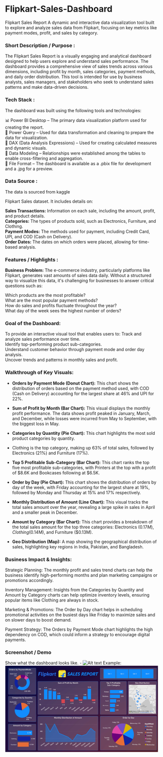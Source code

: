 # Flipkart-Sales-Dashboard

Flipkart Sales Report
A dynamic and interactive data visualization tool built to explore and analyze sales data from Flipkart, focusing on key metrics like payment modes, profit, and sales by category.

###  Short Description / Purpose :
The Flipkart Sales Report is a visually engaging and analytical dashboard designed to help users explore and understand sales performance. The dashboard provides a comprehensive view of sales trends across various dimensions, including profit by month, sales categories, payment methods, and daily order distribution. This tool is intended for use by business analysts, sales managers, and stakeholders who seek to understand sales patterns and make data-driven decisions.

###  Tech Stack :

The dashboard was built using the following tools and technologies:

📊 Power BI Desktop – The primary data visualization platform used for creating the report. <br>
📂 Power Query – Used for data transformation and cleaning to prepare the data for visualization. <br>
🧠 DAX (Data Analysis Expressions) – Used for creating calculated measures and dynamic visuals.<br>
📝 Data Modeling – Relationships were established among the tables to enable cross-filtering and aggregation.<br>
📁 File Format – The dashboard is available as a .pbix file for development and a .jpg for a preview.<br>

###  Data Source :

The data is sourced from kaggle 

Flipkart Sales dataset. It includes details on:

**Sales Transactions:** Information on each sale, including the amount, profit, and product details.<br>
**Categories:** The types of products sold, such as Electronics, Furniture, and Clothing.<br>
**Payment Modes:** The methods used for payment, including Credit Card, UPI, and COD (Cash on Delivery).<br>
**Order Dates:** The dates on which orders were placed, allowing for time-based analysis.<br>

###  Features / Highlights :

**Business Problem:** The e-commerce industry, particularly platforms like Flipkart, generates vast amounts of sales data daily. Without a structured way to visualize this data, it's challenging for businesses to answer critical questions such as:

Which products are the most profitable?<br>
What are the most popular payment methods?<br>
How do sales and profits fluctuate throughout the year?<br>
What day of the week sees the highest number of orders?<br>

###  Goal of the Dashboard: 

To provide an interactive visual tool that enables users to:
Track and analyze sales performance over time.<br>
Identify top-performing product sub-categories.<br>
Understand customer behavior through payment mode and order day analysis.<br>
Uncover trends and patterns in monthly sales and profit.<br>

###  Walkthrough of Key Visuals:


* **Orders by Payment Mode (Donut Chart):** This chart shows the distribution of orders based on the payment method used, with COD (Cash on Delivery) accounting for the largest share at 46% and UPI for 22%.

* **Sum of Profit by Month (Bar Chart):** This visual displays the monthly profit performance. The data shows profit peaked in January, March, and December, while losses were incurred from May to September, with the biggest loss in May.

* **Categories by Quantity (Pie Chart):** This chart highlights the most sold product categories by quantity. 

* Clothing is the top category, making up 63% of total sales, followed by Electronics (21%) and Furniture (17%).


* **Top 5 Profitable Sub-Category (Bar Chart):** This chart ranks the top five most profitable sub-categories, with Printers at the top with a profit of $8.6K and Bookcases following at $6.5K.


* **Order by Day (Pie Chart):** This chart shows the distribution of orders by day of the week, with Friday accounting for the largest share at 19%, followed by Monday and Thursday at 15% and 17% respectively.


* **Monthly Distribution of Amount (Line Chart):** This visual tracks the total sales amount over the year, revealing a large spike in sales in April and a smaller peak in December.


* **Amount by Category (Bar Chart):** This chart provides a breakdown of the total sales amount for the top three categories: Electronics ($0.17M), Clothing ($0.14M), and Furniture ($0.13M).


* **Geo Distribution (Map):** A map showing the geographical distribution of sales, highlighting key regions in India, Pakistan, and Bangladesh.

###  Business Impact & Insights:

Strategic Planning: The monthly profit and sales trend charts can help the business identify high-performing months and plan marketing campaigns or promotions accordingly.

Inventory Management: Insights from the Categories by Quantity and Amount by Category charts can help optimize inventory levels, ensuring popular items like Clothing are always in stock.

Marketing & Promotions: The Order by Day chart helps in scheduling promotional activities on the busiest days like Friday to maximize sales and on slower days to boost demand.

Payment Strategy: The Orders by Payment Mode chart highlights the high dependency on COD, which could inform a strategy to encourage digital payments.

###  Screenshot / Demo

Show what the dashboard looks like. - ![Alt text](https://github.com/username/repo/assets/image.png)
Example: ![Dashboard Preview](https://github.com/Adhithya23/Flipkart-Sales-Dashboard/blob/main/Flipkart%20Sales%20Screenshot.png)
